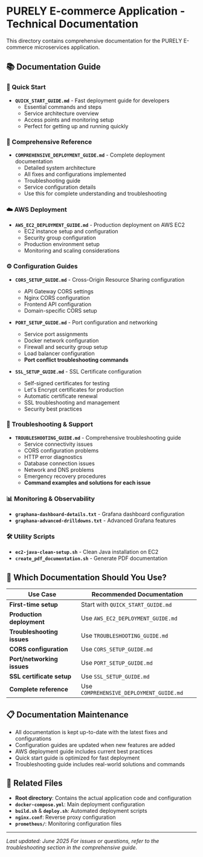 # PURELY E-commerce Application - Technical Documentation

This directory contains comprehensive documentation for the PURELY E-commerce microservices application.

## 📚 Documentation Guide

### 🚀 Quick Start
- **`QUICK_START_GUIDE.md`** - Fast deployment guide for developers
  - Essential commands and steps
  - Service architecture overview
  - Access points and monitoring setup
  - Perfect for getting up and running quickly

### 📖 Comprehensive Reference
- **`COMPREHENSIVE_DEPLOYMENT_GUIDE.md`** - Complete deployment documentation
  - Detailed system architecture
  - All fixes and configurations implemented
  - Troubleshooting guide
  - Service configuration details
  - Use this for complete understanding and troubleshooting

### ☁️ AWS Deployment
- **`AWS_EC2_DEPLOYMENT_GUIDE.md`** - Production deployment on AWS EC2
  - EC2 instance setup and configuration
  - Security group configuration
  - Production environment setup
  - Monitoring and scaling considerations

### ⚙️ Configuration Guides
- **`CORS_SETUP_GUIDE.md`** - Cross-Origin Resource Sharing configuration
  - API Gateway CORS settings
  - Nginx CORS configuration
  - Frontend API configuration
  - Domain-specific CORS setup

- **`PORT_SETUP_GUIDE.md`** - Port configuration and networking
  - Service port assignments
  - Docker network configuration
  - Firewall and security group setup
  - Load balancer configuration
  - **Port conflict troubleshooting commands**

- **`SSL_SETUP_GUIDE.md`** - SSL Certificate configuration
  - Self-signed certificates for testing
  - Let's Encrypt certificates for production
  - Automatic certificate renewal
  - SSL troubleshooting and management
  - Security best practices

### 🔧 Troubleshooting & Support
- **`TROUBLESHOOTING_GUIDE.md`** - Comprehensive troubleshooting guide
  - Service connectivity issues
  - CORS configuration problems
  - HTTP error diagnostics
  - Database connection issues
  - Network and DNS problems
  - Emergency recovery procedures
  - **Command examples and solutions for each issue**

### 📊 Monitoring & Observability
- **`graphana-dashboard-details.txt`** - Grafana dashboard configuration
- **`graphana-advanced-drilldowns.txt`** - Advanced Grafana features

### 🛠️ Utility Scripts
- **`ec2-java-clean-setup.sh`** - Clean Java installation on EC2
- **`create_pdf_documentation.sh`** - Generate PDF documentation

## 🎯 Which Documentation Should You Use?

| Use Case | Recommended Documentation |
|----------|---------------------------|
| **First-time setup** | Start with `QUICK_START_GUIDE.md` |
| **Production deployment** | Use `AWS_EC2_DEPLOYMENT_GUIDE.md` |
| **Troubleshooting issues** | Use `TROUBLESHOOTING_GUIDE.md` |
| **CORS configuration** | Use `CORS_SETUP_GUIDE.md` |
| **Port/networking issues** | Use `PORT_SETUP_GUIDE.md` |
| **SSL certificate setup** | Use `SSL_SETUP_GUIDE.md` |
| **Complete reference** | Use `COMPREHENSIVE_DEPLOYMENT_GUIDE.md` |

## 📋 Documentation Maintenance

- All documentation is kept up-to-date with the latest fixes and configurations
- Configuration guides are updated when new features are added
- AWS deployment guide includes current best practices
- Quick start guide is optimized for fast deployment
- Troubleshooting guide includes real-world solutions and commands

## 🔗 Related Files

- **Root directory**: Contains the actual application code and configuration
- **`docker-compose.yml`**: Main deployment configuration
- **`build.sh`** & **`deploy.sh`**: Automated deployment scripts
- **`nginx.conf`**: Reverse proxy configuration
- **`prometheus/`**: Monitoring configuration files

---

*Last updated: June 2025*
*For issues or questions, refer to the troubleshooting section in the comprehensive guide.* 